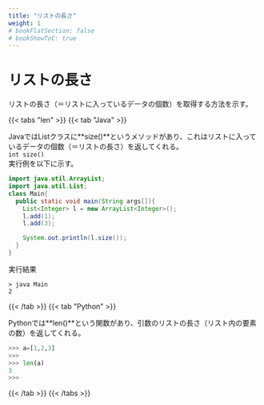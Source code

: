 ```yaml
---
title: "リストの長さ"
weight: 1
# bookFlatSection: false
# bookShowToC: true
---
```



# リストの長さ

リストの長さ（＝リストに入っているデータの個数）を取得する方法を示す。  

{{< tabs "len" >}}
{{< tab "Java" >}}

JavaではListクラスに**size()**というメソッドがあり、これはリストに入っているデータの個数（＝リストの長さ）を返してくれる。  
`int size()`    
実行例を以下に示す。  


```java
import java.util.ArrayList;
import java.util.List;
class Main{
  public static void main(String args[]){
    List<Integer> l = new ArrayList<Integer>();
    l.add(1);
    l.add(3);

    System.out.println(l.size());
  }
}
```

実行結果  

```
> java Main
2
```

{{< /tab >}}
{{< tab "Python" >}}

Pythonでは**len()**という関数があり、引数のリストの長さ（リスト内の要素の数）を返してくれる。

```python
>>> a=[1,2,3] 
>>> 
>>> len(a)
3
>>>
```

{{< /tab >}}
{{< /tabs >}}
